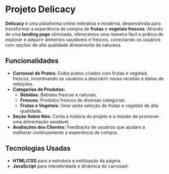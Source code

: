 # Projeto Delicacy

**Delicacy** é uma plataforma online interativa e moderna, desenvolvida para transformar a experiência de compra de **frutas** e **vegetais frescos**. Através de uma **landing page** otimizada, oferecemos uma maneira fácil e prática de explorar e adquirir alimentos saudáveis e frescos, conectando os usuários com opções de alta qualidade diretamente da natureza.

## Funcionalidades

- **Carrossel de Pratos:** Exibe pratos criados com frutas e vegetais frescos, incentivando os usuários a descobrir novas receitas e ideias de refeições.
- **Categorias de Produtos:**
  - **Bebidas:** Bebidas frescas e naturais.
  - **Frescos:** Produtos frescos de diversas categorias.
  - **Frutas e Vegetais:** Uma vasta seleção de frutas e vegetais de alta qualidade.
- **Seção Sobre Nós:** Conta a história do projeto e a missão de promover uma alimentação saudável.
- **Avaliações dos Clientes:** Feedbacks de usuários que ajudam a melhorar continuamente a experiência de compra.

## Tecnologias Usadas

- **HTML/CSS** para a estrutura e estilização da página.
- **JavaScript** para interatividade e dinâmica do carrossel.
